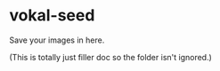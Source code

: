 vokal-seed
==========

Save your images in here.

(This is totally just filler doc so the folder isn't ignored.)